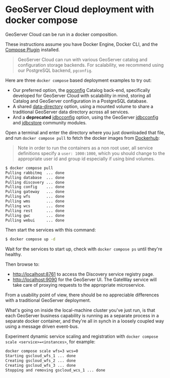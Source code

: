 # GeoServer Cloud deployment with docker compose

GeoServer Cloud can be run in a docker composition.

These instructions assume you have Docker Engine, Docker CLI, and the [Compose Plugin](https://docs.docker.com/compose/install/linux/) installed.

> GeoServer Cloud can run with various GeoServer catalog and configuration storage backends. For scalability, we recommend using our PostgreSQL backend, `pgconfig`.

Here are three `docker compose` based deployment examples to try out:

  * Our preferred option, the [pgconfig](stable/pgconfig/compose.yml) Catalog back-end, specifically developed for GeoServer Cloud with scalability in mind, storing all Catalog and GeoServer configuration in a PostgreSQL database.
  * A shared [data-directory](stable/shared_datadir/docker-compose.yml) option, using a mounted volume to share a traditional GeoServer data directory across all services.
  * And a **deprecated** [jdbcconfig](jdbcconfig/docker-compose.yml) option, using the GeoServer [jdbcconfig](https://docs.geoserver.org/main/en/user/community/jdbcconfig/index.html) and [jdbcstore](https://docs.geoserver.org/main/en/user/community/jdbcstore/index.html) community modules.

Open a terminal and enter the directory where you just downloaded that file, and run `docker compose pull` to fetch the docker images from [Dockerhub](https://hub.docker.com/u/geoservercloud/):

> Note in order to run the containers as a non root user, all service definitions specify a `user: 1000:1000`,
> which you should change to the appropriate user id and group id especially if using bind volumes.

```bash
$ docker compose pull
Pulling rabbitmq  ... done
Pulling database  ... done
Pulling discovery ... done
Pulling config    ... done
Pulling gateway   ... done
Pulling wfs       ... done
Pulling wms       ... done
Pulling wcs       ... done
Pulling rest      ... done
Pulling gwc       ... done
Pulling webui     ... done
```

Then start the services with this command:

```bash
$ docker compose up -d
```

Wait for the services to start up, check with `docker compose ps` until they're healthy.

Then browse to:

- [http://localhost:8761](http://localhost:8761/) to access the Discovery service registry page.
- [http://localhost:9090](http://localhost:9090/) for the GeoServer UI. The GateWay service 
  will take care of proxying requests to the appropriate microservice.

From a usability point of view, there should be no appreciable differences with a traditional GeoServer deployment.

What's going on inside the local-machine cluster you've just run, is that each GeoServer business
capability is running as a separate process in a separate docker container, and they're all in synch
in a loosely coupled way using a message driven event-bus.

Experiment dynamic service scaling and registration with
`docker compose scale <service>=<instances>`, for example:

```bash
docker compose scale wfs=3 wcs=0
Starting gscloud_wfs_1 ... done
Creating gscloud_wfs_2 ... done
Creating gscloud_wfs_3 ... done
Stopping and removing gscloud_wcs_1 ... done
```
